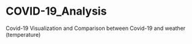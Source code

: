 # COVID-19_Analysis
Covid-19 Visualization and Comparison between Covid-19 and weather (temperature) 
